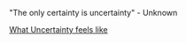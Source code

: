 "The only certainty is uncertainty" - Unknown

[What Uncertainty feels like](https://commoncog.com/blog/what-uncertainty-feels-like/)